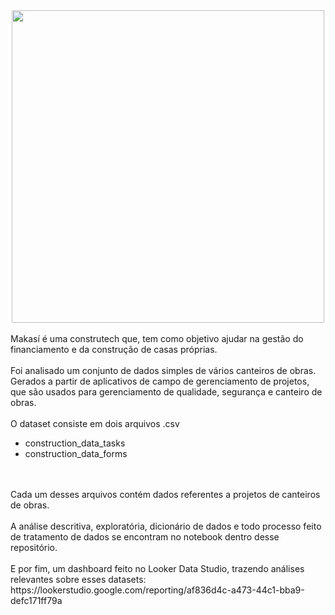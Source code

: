 <div align="center">
<img src="https://i.imgur.com/EMz5ePv.png" width="500px" />
</div>
<br>
Makasí é uma construtech que, tem como objetivo ajud​ar na gestão do financiamento e da construção de casas próprias.
<br>
<br>
Foi analisado um conjunto de dados simples de vários canteiros de obras. Gerados a partir de aplicativos de campo de gerenciamento de projetos, que são usados ​​para gerenciamento de qualidade, segurança e canteiro de obras.
<br>
<br>
O dataset consiste em dois arquivos .csv
<ul>
  <li>construction_data_tasks</li>
  <li>construction_data_forms</li>
</ul>
<br>
<br>
Cada um desses arquivos contém dados referentes a projetos de canteiros de obras. 
<br>
<br>
A análise descritiva, exploratória, dicionário de dados e todo processo feito de tratamento de dados se encontram no notebook dentro desse repositório.
<br>
<br>
E por fim, um dashboard feito no Looker Data Studio, trazendo análises relevantes sobre esses datasets: https://lookerstudio.google.com/reporting/af836d4c-a473-44c1-bba9-defc171ff79a
